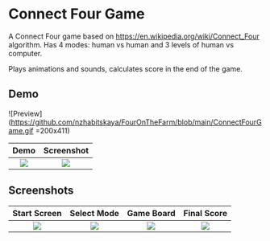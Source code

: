 
# Connect Four Game

A Connect Four game based on https://en.wikipedia.org/wiki/Connect_Four algorithm.
Has 4 modes: human vs human and 3 levels of human vs computer.

Plays animations and sounds, calculates score in the end of the game.




## Demo

![Preview](https://github.com/nzhabitskaya/FourOnTheFarm/blob/main/ConnectFourGame.gif =200x411)

| Demo | Screenshot |
| :----: | :----: |
|![](https://github.com/nzhabitskaya/FourOnTheFarm/blob/main/ConnectFourGame.gif)|![](https://github.com/nzhabitskaya/FourOnTheFarm/blob/main/ConnectFourGame.gif)|





## Screenshots

| Start Screen | Select Mode | Game Board | Final Score |
| :----: | :----: | :----: | :----: |
|![](https://3kr.a56.myftpupload.com/wp-content/uploads/2024/02/Screenshot_1707552801-1.png)|![](https://3kr.a56.myftpupload.com/wp-content/uploads/2024/02/Screenshot_1707552809.png)|![](https://3kr.a56.myftpupload.com/wp-content/uploads/2024/02/Screenshot_1707552836-1.png)|![](https://3kr.a56.myftpupload.com/wp-content/uploads/2024/02/Screenshot_1707552883.png)|


